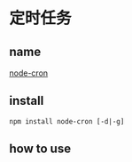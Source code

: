 # 定时任务

## name 

[node-cron](https://github.com/node-cron/node-cron)

## install

```
npm install node-cron [-d|-g]
```

## how to use

```js


```